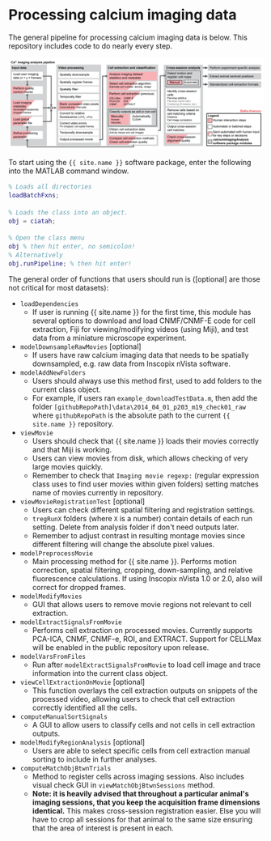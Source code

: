 # Processing calcium imaging data

The general pipeline for processing calcium imaging data is below. This repository includes code to do nearly every step.

<!-- ![image](https://user-images.githubusercontent.com/5241605/61981834-ab532000-afaf-11e9-97c2-4b1d7d759a30.png) -->
![ciapkg_pipeline.png](img/ciapkg_pipeline.png)

To start using the `{{ site.name }}` software package, enter the following into the MATLAB command window.

```Matlab
% Loads all directories
loadBatchFxns;

% Loads the class into an object.
obj = ciatah;

% Open the class menu
obj % then hit enter, no semicolon!
% Alternatively
obj.runPipeline; % then hit enter!
```

The general order of functions that users should run is ([optional] are those not critical for most datasets):

- `loadDependencies`
  - If user is running {{ site.name }} for the first time, this module has several options to download and load CNMF/CNMF-E code for cell extraction, Fiji for viewing/modifying videos (using Miji), and test data from a miniature microscope experiment.
- `modelDownsampleRawMovies` [optional]
  - If users have raw calcium imaging data that needs to be spatially downsampled, e.g. raw data from Inscopix nVista software.
- `modelAddNewFolders`
  - Users should always use this method first, used to add folders to the current class object.
  - For example, if users ran `example_downloadTestData.m`, then add the folder `[githubRepoPath]\data\2014_04_01_p203_m19_check01_raw` where `githubRepoPath` is the absolute path to the current `{{ site.name }}` repository.
- `viewMovie`
  - Users should check that {{ site.name }} loads their movies correctly and that Miji is working.
  - Users can view movies from disk, which allows checking of very large movies quickly.
  - Remember to check that `Imaging movie regexp:` (regular expression class uses to find user movies within given folders) setting matches name of movies currently in repository.
- `viewMovieRegistrationTest` [optional]
  - Users can check different spatial filtering and registration settings.
  - `tregRunX` folders (where `X` is a number) contain details of each run setting. Delete from analysis folder if don't need outputs later.
  - Remember to adjust contrast in resulting montage movies since different filtering will change the absolute pixel values.
- `modelPreprocessMovie`
  - Main processing method for {{ site.name }}. Performs motion correction, spatial filtering, cropping, down-sampling, and relative fluorescence calculations. If using Inscopix nVista 1.0 or 2.0, also will correct for dropped frames.
- `modelModifyMovies`
  - GUI that allows users to remove movie regions not relevant to cell extraction.
- `modelExtractSignalsFromMovie`
  - Performs cell extraction on processed movies. Currently supports PCA-ICA, CNMF, CNMF-e, ROI, and EXTRACT. Support for CELLMax will be enabled in the public repository upon release.
- `modelVarsFromFiles`
  - Run after `modelExtractSignalsFromMovie` to load cell image and trace information into the current class object.
- `viewCellExtractionOnMovie` [optional]
  - This function overlays the cell extraction outputs on snippets of the processed video, allowing users to check that cell extraction correctly identified all the cells.
- `computeManualSortSignals`
  - A GUI to allow users to classify cells and not cells in cell extraction outputs.
- `modelModifyRegionAnalysis` [optional]
  - Users are able to select specific cells from cell extraction manual sorting to include in further analyses.
- `computeMatchObjBtwnTrials`
  - Method to register cells across imaging sessions. Also includes visual check GUI in `viewMatchObjBtwnSessions` method.
  - __Note: it is heavily advised that throughout a particular animal's imaging sessions, that you keep the acquisition frame dimensions identical.__ This makes cross-session registration easier. Else you will have to crop all sessions for that animal to the same size ensuring that the area of interest is present in each.
